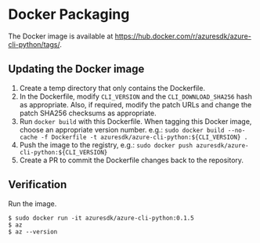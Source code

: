 Docker Packaging
================

The Docker image is available at https://hub.docker.com/r/azuresdk/azure-cli-python/tags/.

Updating the Docker image
-------------------------
1. Create a temp directory that only contains the Dockerfile.
2. In the Dockerfile, modify `CLI_VERSION` and the `CLI_DOWNLOAD_SHA256` hash as appropriate.
    Also, if required, modify the patch URLs and change the patch SHA256 checksums as appropriate.
3. Run `docker build` with this Dockerfile.
    When tagging this Docker image, choose an appropriate version number.
      e.g.: `sudo docker build --no-cache -f Dockerfile -t azuresdk/azure-cli-python:${CLI_VERSION} .`
4. Push the image to the registry,
      e.g.: `sudo docker push azuresdk/azure-cli-python:${CLI_VERSION}`
5. Create a PR to commit the Dockerfile changes back to the repository.


Verification
------------

Run the image.

```
$ sudo docker run -it azuresdk/azure-cli-python:0.1.5
$ az
$ az --version
```
